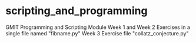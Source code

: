 # scripting_and_programming

GMIT Programming and Scripting Module
Week 1 and Week 2 Exercises in a single file named "fibname.py"
Week 3 Exercise file "collatz_conjecture.py"
